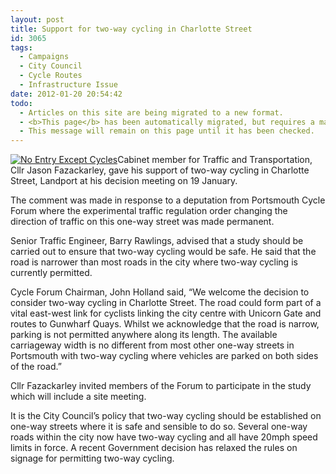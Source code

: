 ```yaml
---
layout: post
title: Support for two-way cycling in Charlotte Street
id: 3065
tags:
  - Campaigns
  - City Council
  - Cycle Routes
  - Infrastructure Issue
date: 2012-01-20 20:54:42
todo:
  - Articles on this site are being migrated to a new format.
  - <b>This page</b> has been automatically migrated, but requires a manual check-&amp;-tune to ensure the format and links all work as expected.
  - This message will remain on this page until it has been checked.
---
```


[![No Entry Except Cycles](http://www.pompeybug.co.uk/wp-content/uploads/2012/01/No-Entry-except-cycles-217x300.jpg "No Entry Except Cycles")](http://www.pompeybug.co.uk/wp-content/uploads/2012/01/No-Entry-except-cycles.jpg)Cabinet member for Traffic and Transportation, Cllr Jason Fazackarley, gave his support of two-way cycling in Charlotte Street, Landport at his decision meeting on 19 January.

The comment was made in response to a deputation from Portsmouth Cycle Forum where the experimental traffic regulation order changing the direction of traffic on this one-way street was made permanent.

Senior Traffic Engineer, Barry Rawlings, advised that a study should be carried out to ensure that two-way cycling would be safe. He said that the road is narrower than most roads in the city where two-way cycling is currently permitted.

Cycle Forum Chairman, John Holland said, “We welcome the decision to consider two-way cycling in Charlotte Street. The road could form part of a vital east-west link for cyclists linking the city centre with Unicorn Gate and routes to Gunwharf Quays. Whilst we acknowledge that the road is narrow, parking is not permitted anywhere along its length. The available carriageway width is no different from most other one-way streets in Portsmouth with two-way cycling where vehicles are parked on both sides of the road.”

Cllr Fazackarley invited members of the Forum to participate in the study which will include a site meeting.

It is the City Council’s policy that two-way cycling should be established on one-way streets where it is safe and sensible to do so. Several one-way roads within the city now have two-way cycling and all have 20mph speed limits in force. A recent Government decision has relaxed the rules on signage for permitting two-way cycling.

&nbsp;